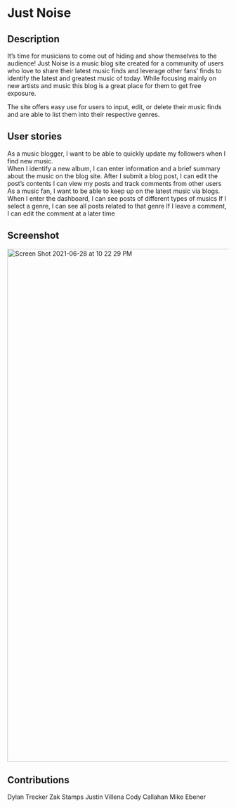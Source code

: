# Just Noise

## Description
It’s time for musicians to come out of hiding and show themselves to the audience! Just Noise is a music blog site created for a community of users who love to share their latest music finds and leverage other fans’ finds to identify the latest and greatest music of today.  While focusing mainly on new artists and music this blog is a great place for them to get free exposure.

The site offers easy use for users to input, edit, or delete their music finds and are able to list them into their respective genres.  

## User stories
As a music blogger, I want to be able to quickly update my followers when I find new music.  
  When I identify a new album, I can enter information and a brief summary about the music on the blog site.
  After I submit a blog post, I can edit the post’s contents
  I can view my posts and track comments from other users
As a music fan, I want to be able to keep up on the latest music via blogs.
  When I enter the dashboard, I can see posts of different types of musics
  If I select a genre, I can see all posts related to that genre
  If I leave a comment, I can edit the comment at a later time

## Screenshot
<img width="1165" alt="Screen Shot 2021-06-28 at 10 22 29 PM" src="https://user-images.githubusercontent.com/79894201/123732332-5b49fb80-d85f-11eb-8826-c5dfa80e0caa.png">


## Contributions
Dylan Trecker
Zak Stamps
Justin Villena
Cody Callahan
Mike Ebener

